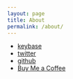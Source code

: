 ```yaml
---
layout: page
title: About
permalink: /about/
---
```


- [keybase](https://keybase.io/philmist)
- [twitter](https://twitter.com/philmist)
- [github](https://github.com/philmist)
- [Buy Me a Coffee](https://www.buymeacoffee.com/philmist)

